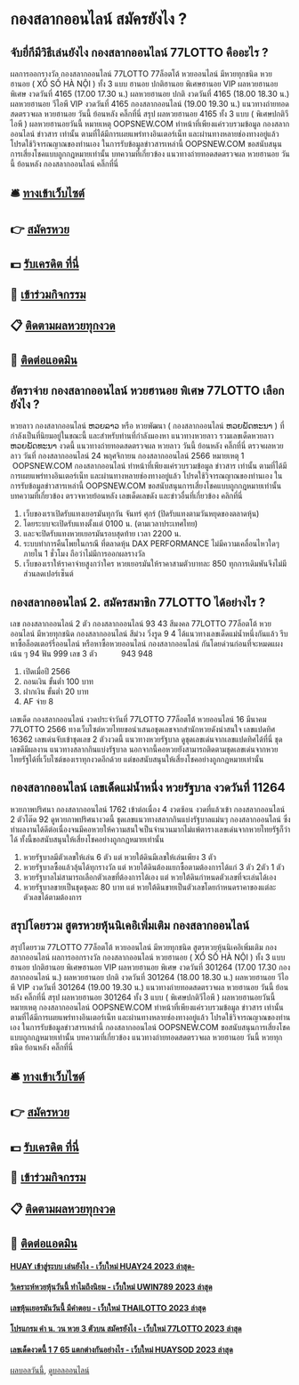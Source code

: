 # กองสลากออนไลน์ สมัครยังไง ?
## จับยี่กีมีวิธีเล่นยังไง กองสลากออนไลน์ 77LOTTO คืออะไร ?
ผลการออกรางวัล กองสลากออนไลน์ 77LOTTO 77ล็อตโต้ หวยออนไลน์ มีหวยทุกชนิด หวยฮานอย ( XỔ SỐ HÀ NỘI ) ทั้ง 3 แบบ ฮานอย ปกติฮานอย พิเศษฮานอย VIP
ผลหวยฮานอย พิเศษ งวดวันที่ 4165 (17.00 17.30 น.)
ผลหวยฮานอย ปกติ งวดวันที่ 4165 (18.00 18.30 น.)
ผลหวยฮานอย วีไอพี VIP งวดวันที่ 4165 กองสลากออนไลน์ (19.00 19.30 น.)
 แนวทางถ่ายทอดสดตรวจผล หวยฮานอย วันนี้ ย้อนหลัง คลิ๊กที่นี่ 
สรุป ผลหวยฮานอย 4165 ทั้ง 3 แบบ ( พิเศษปกติวีไอพี ) ผลหวยฮานอยวันนี้
หมายเหตุ OOPSNEW.COM ทำหน้าที่เพียงแค่รวบรวมข้อมูล กองสลากออนไลน์ ข่าวสาร เท่านั้น ตามที่ได้มีการเผยแพร่ทางอินเตอร์เน็ท และผ่านทางหลายช่องทางอยู่แล้ว โปรดใช้วิจารณญาณของท่านเอง ในการรับข้อมูลข่าวสารเหล่านี้ OOPSNEW.COM ขอสนับสนุนการเสี่ยงโชคแบบถูกกฎหมายเท่านั้น
บทความที่เกี่ยวข้อง
แนวทางถ่ายทอดสดตรวจผล หวยฮานอย วันนี้ ย้อนหลัง กองสลากออนไลน์ คลิ๊กที่นี่

## 🛎 [ทางเข้าเว็บไซต์](https://bit.ly/3BG5bNw)
## 👉 [สมัครหวย](https://bit.ly/3BG5bNw)
## 💵 [รับเครดิต ที่นี่](https://bit.ly/3C3mvgS)
## 👑 [เข้าร่วมกิจกรรม](https://bit.ly/3C3mvgS)
## 📋 [ติดตามผลหวยทุกงวด](https://bit.ly/3C3mvgS)
## 📱 [ติดต่อแอดมิน](https://bit.ly/3C3mvgS)

## อัตราจ่าย กองสลากออนไลน์ หวยฮานอย พิเศษ 77LOTTO เลือกยังไง ?
หวยลาว กองสลากออนไลน์ ຫວຍລາວ หรือ หวยพัฒนา ( กองสลากออนไลน์ ຫວຍພັດທະນາ ) ที่กำลังเป็นที่นิยมอยู่ในขณะนี้ และสำหรับท่านที่กำลังมองหา แนวทางหวยลาว รวมเลขเด็ดหวยลาว ຫວຍພັດທະນາ งวดนี้
 แนวทางถ่ายทอดสดตรวจผล หวยลาว วันนี้ ย้อนหลัง คลิ๊กที่นี่ 
ตรวจผลหวยลาว วันที่ กองสลากออนไลน์ 24 พฤศจิกายน กองสลากออนไลน์ 2566
หมายเหตุ 1  OOPSNEW.COM กองสลากออนไลน์ ทำหน้าที่เพียงแค่รวบรวมข้อมูล ข่าวสาร เท่านั้น ตามที่ได้มีการเผยแพร่ทางอินเตอร์เน็ท และผ่านทางหลายช่องทางอยู่แล้ว โปรดใช้วิจารณญาณของท่านเอง ในการรับข้อมูลข่าวสารเหล่านี้ OOPSNEW.COM ขอสนับสนุนการเสี่ยงโชคแบบถูกกฎหมายเท่านั้น
บทความที่เกี่ยวข้อง
ตรวจหวยย้อนหลัง เลขเด็ดเลขดัง และข่าวอื่นที่เกี่ยวข้อง คลิกที่นี่
1. เว็บของเราเปิดรับแทงเยอรมันทุกวัน จันทร์ ศุกร์ (ปิดรับแทงตามวันหยุดของตลาดหุ้น)
2. โดยระบบจะเปิดรับแทงตั้งแต่ 0100 น. (ตามเวลาประเทศไทย)
3. และจะปิดรับแทงหวยเยอรมันรอบสุดท้าย เวลา 2200 น.
4. ระบบทำการคืนโพยในกรณี ที่ตลาดหุ้น DAX PERFORMANCE ไม่มีความเคลื่อนไหวใดๆ ภายใน 1 ชั่วโมง ถือว่าไม่มีการออกผลรางวัล
5. เว็บของเราให้ราคาจ่ายสูงกว่าใคร หวยเยอรมันให้ราคาสามตัวบาทละ 850 ทุกการเดิมพันจึงไม่มีส่วนลดเปอร์เซ็นต์

## กองสลากออนไลน์ 2. สมัครสมาชิก 77LOTTO ได้อย่างไร ?
เลข กองสลากออนไลน์ 2 ตัว กองสลากออนไลน์ 93 43
สีมงคล 77LOTTO 77ล็อตโต้ หวยออนไลน์ มีหวยทุกชนิด กองสลากออนไลน์ สีม่วง
วิ่งรูด 9 4
ได้แนวทางเลขเด็ดแม่น้ำหนึ่งกันแล้ว รีบหาซื้อล็อตเตอร์รี่ออนไลน์ หรือหาซื้อหวยออนไลน์ กองสลากออนไลน์ กันโดยด่วนก่อนที่จะหมดแผง
เน้น ๆ 94
ฟัน 999
เลข 3 ตัว           943 948
1. เปิดเมื่อปี 2566
2. ถอนเงิน ขั้นต่ำ 100 บาท
3. ฝากเงิน ขั้นต่ำ 20 บาท
4. AF จ่าย 8

เลขเด็ด กองสลากออนไลน์ งวดประจำวันที่ 77LOTTO 77ล็อตโต้ หวยออนไลน์ 16 มีนาคม 77LOTTO 2566 ทางเว็บไซต์หวยไทยขอนำเสนอชุดเลขจากสำนักหวยดังน่าสนใจ เลขแปดทิศ 16362 เลขเด่นจับเข้าชุดเลข 2 ตัวงวดนี้ แนวทางหวยรัฐบาล ดูชุดเลขเด่นจากเลขแปดทิศได้ที่นี่ ชุดเลขดีมีผลงาน แนวทางสลากกินแบ่งรัฐบาล นอกจากนี้คอหวยยังสามารถติดตามชุดเลขเด่นจากหวยไทยรัฐได้ที่เว็บไซต์ของเราทุกงวดอีกด้วย แต่ขอสนับสนุนให้เสี่ยงโชคอย่างถูกกฎหมายเท่านั้น

## กองสลากออนไลน์ เลขเด็ดแม่น้ำหนึ่ง หวยรัฐบาล งวดวันที่ 11264
หวยภาพปริศนา กองสลากออนไลน์ 1762 เข้าต่อเนื่อง 4 งวดซ้อน งวดที่แล้วเข้า กองสลากออนไลน์ 2 ตัวโต๊ด 92 ดูหวยภาพปริศนางวดนี้ ชุดเลขแนวทางสลากกินแบ่งรัฐบาลแม่นๆ กองสลากออนไลน์ ซึ่งทำผลงานได้ดีต่อเนื่องจนมีคอหวยให้ความสนใจเป็นจำนวนมากไม่แพ้ตารางเลขเด่นจากหวยไทยรัฐก็ว่าได้ ทั้งนี้ขอสนับสนุนให้เสี่ยงโชคอย่างถูกกฎหมายเท่านั้น
1. หวยรัฐบาลมีตัวเลขให้เล่น 6 ตัว แต่ หวยใต้ดินมีเลขให้เล่นเพียง 3 ตัว
2. หวยรัฐบาลซื้อแล้วลุ้นได้ทุกรางวัล แต่ หวยใต้ดินต้องแยกซื้อตามต้องการได้แก่ 3 ตัว 2ตัว 1 ตัว
3. หวยรัฐบาลไม่สามารถเลือกตัวเลขที่ต้องการได้เอง แต่ หวยใต้ดินกำหนดตัวเลขที่จะเล่นได้เอง
4. หวยรัฐบาลขายเป็นชุดชุดละ 80 บาท แต่ หวยใต้ดินขายเป็นตัวเลขโดยกำหนดราคาของแต่ละตัวเลขได้ตามต้องการ

## สรุปโดยรวม สูตรหวยหุ้นนิเคอิเพิ่มเติม กองสลากออนไลน์
สรุปโดยรวม 77LOTTO 77ล็อตโต้ หวยออนไลน์ มีหวยทุกชนิด สูตรหวยหุ้นนิเคอิเพิ่มเติม กองสลากออนไลน์ ผลการออกรางวัล กองสลากออนไลน์ หวยฮานอย ( XỔ SỐ HÀ NỘI ) ทั้ง 3 แบบ ฮานอย ปกติฮานอย พิเศษฮานอย VIP
ผลหวยฮานอย พิเศษ งวดวันที่ 301264 (17.00 17.30 กองสลากออนไลน์ น.)
ผลหวยฮานอย ปกติ งวดวันที่ 301264 (18.00 18.30 น.)
ผลหวยฮานอย วีไอพี VIP งวดวันที่ 301264 (19.00 19.30 น.)
 แนวทางถ่ายทอดสดตรวจผล หวยฮานอย วันนี้ ย้อนหลัง คลิ๊กที่นี่ 
สรุป ผลหวยฮานอย 301264 ทั้ง 3 แบบ ( พิเศษปกติวีไอพี ) ผลหวยฮานอยวันนี้
หมายเหตุ กองสลากออนไลน์ OOPSNEW.COM ทำหน้าที่เพียงแค่รวบรวมข้อมูล ข่าวสาร เท่านั้น ตามที่ได้มีการเผยแพร่ทางอินเตอร์เน็ท และผ่านทางหลายช่องทางอยู่แล้ว โปรดใช้วิจารณญาณของท่านเอง ในการรับข้อมูลข่าวสารเหล่านี้ กองสลากออนไลน์ OOPSNEW.COM ขอสนับสนุนการเสี่ยงโชคแบบถูกกฎหมายเท่านั้น
บทความที่เกี่ยวข้อง
แนวทางถ่ายทอดสดตรวจผล หวยฮานอย วันนี้ หวยทุกชนิด ย้อนหลัง คลิ๊กที่นี่

## 🛎 [ทางเข้าเว็บไซต์](https://bit.ly/3BG5bNw)
## 👉 [สมัครหวย](https://bit.ly/3BG5bNw)
## 💵 [รับเครดิต ที่นี่](https://bit.ly/3C3mvgS)
## 👑 [เข้าร่วมกิจกรรม](https://bit.ly/3C3mvgS)
## 📋 [ติดตามผลหวยทุกงวด](https://bit.ly/3C3mvgS)
## 📱 [ติดต่อแอดมิน](https://bit.ly/3C3mvgS)

#### [HUAY เข้าสู่ระบบ เล่นยังไง - เว็บใหม่ HUAY24 2023 ล่าสุด-](https://atom.io/themes/huay%20เข้าสู่ระบบ%20เล่นยังไง%20-%20เว็บใหม่%20huay24%202023%20ล่าสุด-)
#### [วิเคราะห์หวยหุ้นวันนี้ ทำไมถึงนิยม - เว็บใหม่ UWIN789 2023 ล่าสุด](https://atom.io/themes/วิเคราะห์หวยหุ้นวันนี้%20ทำไมถึงนิยม%20-%20เว็บใหม่%20uwin789%202023%20ล่าสุด)
#### [เลขหุ้นเยอรมันวันนี้ มีคำตอบ - เว็บใหม่ THAILOTTO 2023 ล่าสุด](https://atom.io/themes/เลขหุ้นเยอรมันวันนี้%20มีคำตอบ%20-%20เว็บใหม่%20thailotto%202023%20ล่าสุด)
#### [โปรแกรม คํา น. วน หวย 3 ตัวบน สมัครยังไง - เว็บใหม่ 77LOTTO 2023 ล่าสุด](https://atom.io/themes/โปรแกรม%20คํา%20น.%20วน%20หวย%203%20ตัวบน%20สมัครยังไง%20-%20เว็บใหม่%2077lotto%202023%20ล่าสุด)
#### [เลขเด็ดงวดนี้ 1 7 65 แตกต่างกันอย่างไร - เว็บใหม่ HUAYSOD 2023 ล่าสุด](https://atom.io/themes/เลขเด็ดงวดนี้%201%207%2065%20แตกต่างกันอย่างไร%20-%20เว็บใหม่%20huaysod%202023%20ล่าสุด)

[ผลบอลวันนี้](https://siamsport.tv "ผลบอลวันนี้"), [ดูบอลออนไลน์](https://siamsport.tv/ดูบอลสด "ดูบอลออนไลน์")